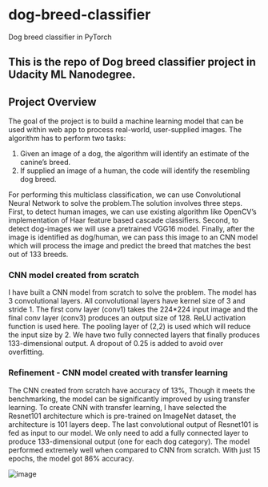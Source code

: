 # dog-breed-classifier
Dog breed classifier in PyTorch

## This is the repo of Dog breed classifier project in Udacity ML Nanodegree.

## Project Overview
The goal of the project is to build a machine learning model that can be used within web app to process real-world, user-supplied images. The algorithm has to perform two tasks:

1. Given an image of a dog, the algorithm will identify an estimate of the canine’s breed.
2. If supplied an image of a human, the code will identify the resembling dog breed.

For performing this multiclass classification, we can use Convolutional Neural Network to solve the problem.The solution involves three steps. First, to detect human images, we can use existing algorithm like OpenCV’s implementation of Haar feature based cascade classifiers. Second, to detect dog-images we will use a pretrained VGG16 model. Finally, after the image is identified as dog/human, we can pass this image to an CNN model which will process the image and predict the breed that matches the best out of 133 breeds.

### CNN model created from scratch
I have built a CNN model from scratch to solve the problem. The model has 3 convolutional layers. All convolutional layers have kernel size of 3 and stride 1. The first conv layer (conv1) takes the 224*224 input image and the final conv layer (conv3) produces an output size of 128. ReLU activation function is used here. The pooling layer of (2,2) is used which will reduce the input size by 2. We have two fully connected layers that finally produces 133-dimensional output. A dropout of 0.25 is added to avoid over overfitting.

### Refinement - CNN model created with transfer learning

The CNN created from scratch have accuracy of 13%, Though it meets the benchmarking, the model can be significantly improved by using transfer learning. To create CNN with transfer learning, I have selected the Resnet101 architecture which is pre-trained on ImageNet dataset, the architecture is 101 layers deep. The last convolutional output of Resnet101 is fed as input to our model. We only need to add a fully connected layer to produce 133-dimensional output (one for each dog category). The model performed extremely well when compared to CNN from scratch. With just 15 epochs, the model got 86% accuracy.

![image](https://user-images.githubusercontent.com/25314434/124348356-17f8df80-dc07-11eb-9c8f-407165be84a7.png)


